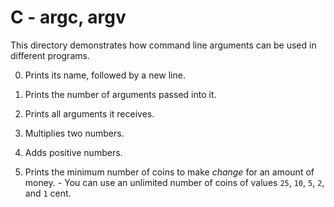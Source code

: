 # C - argc, argv
This directory demonstrates how command line arguments can be used in different programs.

 0. Prints its name, followed by a new line.

 1. Prints the number of arguments passed into it.

 2. Prints all arguments it receives.

 3. Multiplies two numbers.

 4. Adds positive numbers.

 100. Prints the minimum number of coins to make _change_ for an amount of money.
 	- You can use an unlimited number of coins of values `25`, `10`, `5`, `2`, and `1` cent.
